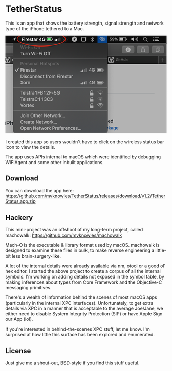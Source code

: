 #  TetherStatus

This is an app that shows the battery strength, signal strength and network type of the iPhone tethered to a Mac.

![The app in use](Screenshot.png "The app in use")

I created this app so users wouldn't have to click on the wireless status bar icon to view the details.

The app uses APIs internal to macOS which were identified by debugging WiFiAgent and some other inbuilt applications. 

## Download

You can download the app here: https://github.com/mvknowles/TetherStatus/releases/download/v1.2/TetherStatus.app.zip

## Hackery
This mini-project was an offshoot of my long-term project, called machowalk: https://github.com/mvknowles/machowalk

Mach-O is the executable & library format used by macOS. machowalk is designed to examine these files in bulk, to make reverse engineering a little-bit less brain-surgery-like.

A lot of the internal details were already available via nm, otool or a good ol' hex editor. I started the above project to create a corpus of all the internal symbols. I'm working on adding details not exposed in the symbol table, by making inferences about types from Core Framework and the Objective-C messaging primitives. 

There's a wealth of information behind the scenes of most macOS apps (particularly in the internal XPC interfaces). Unfortunately, to get extra details via XPC in a manner that is acceptable to the average Joe/Jane, we either need to disable System Integrity Protection (SIP) or have Apple Sign our App (lol). 

If you're interested in behind-the-scenes XPC stuff, let me know. I'm surprised at how little this surface has been explored and enumerated.

## License

Just give me a shout-out, BSD-style if you find this stuff useful.

